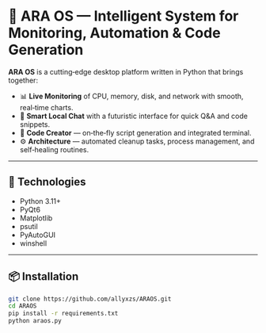 # 🧠 ARA OS — Intelligent System for Monitoring, Automation & Code Generation

**ARA OS** is a cutting‑edge desktop platform written in Python that brings together:

- 📊 **Live Monitoring** of CPU, memory, disk, and network with smooth, real‑time charts.  
- 💬 **Smart Local Chat** with a futuristic interface for quick Q&A and code snippets.  
- 🧰 **Code Creator** — on‑the‑fly script generation and integrated terminal.  
- ⚙️ **Architecture** — automated cleanup tasks, process management, and self‑healing routines.

---

## 🚀 Technologies

- Python 3.11+  
- PyQt6  
- Matplotlib  
- psutil  
- PyAutoGUI  
- winshell  

---

## 📦 Installation

```bash
git clone https://github.com/allyxzs/ARAOS.git
cd ARAOS
pip install -r requirements.txt
python araos.py
